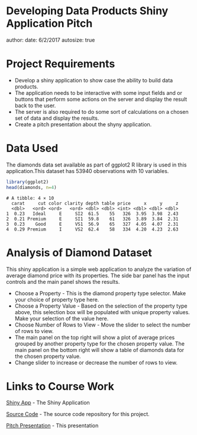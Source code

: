 Developing Data Products   Shiny Application Pitch
========================================================
author: 
date: 6/2/2017
autosize: true

Project Requirements
========================================================

* Develop a shiny application to show case the ability to build data products. 
* The application needs to be interactive with some input fields and or buttons that perform some actions on the server and display the result back to the user.
* The server is also required to do some sort of calculations on a chosen set of data and display the results.
* Create a pitch presentation about the shyny application.

Data Used
========================================================

The diamonds data set available as part of ggplot2 R library is used in this application.This dataset has 53940 observations with 10 variables.


```r
library(ggplot2)
head(diamonds, n=4)
```

```
# A tibble: 4 × 10
  carat     cut color clarity depth table price     x     y     z
  <dbl>   <ord> <ord>   <ord> <dbl> <dbl> <int> <dbl> <dbl> <dbl>
1  0.23   Ideal     E     SI2  61.5    55   326  3.95  3.98  2.43
2  0.21 Premium     E     SI1  59.8    61   326  3.89  3.84  2.31
3  0.23    Good     E     VS1  56.9    65   327  4.05  4.07  2.31
4  0.29 Premium     I     VS2  62.4    58   334  4.20  4.23  2.63
```

Analysis of Diamond Dataset
========================================================
This shiny application is a simple web application to analyze the variation of average diamond price with its properties. The side bar panel has the input controls and the main panel shows the results.
* Choose a Property - This is the diamond property type selector. Make your choice of property type here. 
* Choose a Property Value - Based on the selection of the property type above, this selection box will be populated with unique property values. Make your selection of the value here.
* Choose Number of Rows to View - Move the slider to select the number of rows to view.
* The main panel on the top right will show a plot of average prices grouped by another property type for the chosen property value. The main panel on the bottom right will show a table of diamonds data for the chosen property value. 
* Change slider to increase or decrease the number of rows to view.

Links to Course Work
========================================================

[Shiny App](https://ckuloor.shinyapps.io/shinyproject/) - The Shiny Application

[Source Code](https://github.com/ckuloor/dataproducts) - The source code repository for this project.

[Pitch Presentation](http://rpubs.com/ckuloor/DPShiny) - This presentation
